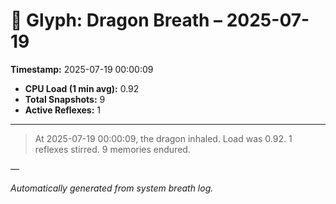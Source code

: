 # 🐉 Glyph: Dragon Breath – 2025-07-19

**Timestamp:** 2025-07-19 00:00:09

- **CPU Load (1 min avg):** 0.92
- **Total Snapshots:** 9
- **Active Reflexes:** 1

---

> At 2025-07-19 00:00:09, the dragon inhaled. Load was 0.92. 1 reflexes stirred. 9 memories endured.

—

_Automatically generated from system breath log._

